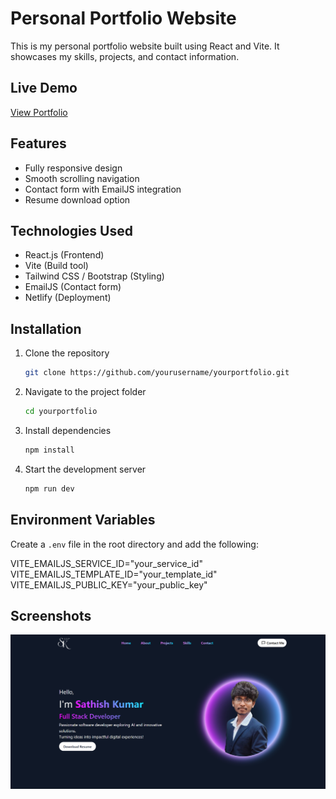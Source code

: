 # Personal Portfolio Website

This is my personal portfolio website built using React and Vite. It showcases my skills, projects, and contact information.

## Live Demo

[View Portfolio](https://your-portfolio.netlify.app)

## Features

- Fully responsive design
- Smooth scrolling navigation
- Contact form with EmailJS integration
- Resume download option

## Technologies Used

- React.js (Frontend)
- Vite (Build tool)
- Tailwind CSS / Bootstrap (Styling)
- EmailJS (Contact form)
- Netlify (Deployment)

## Installation

1. Clone the repository
   ```sh
   git clone https://github.com/yourusername/yourportfolio.git
   ```
2. Navigate to the project folder
   ```sh
   cd yourportfolio
   ```
3. Install dependencies
   ```sh
   npm install
   ```
4. Start the development server
   ```sh
   npm run dev
   ```

## Environment Variables

Create a `.env` file in the root directory and add the following:

VITE_EMAILJS_SERVICE_ID="your_service_id"
VITE_EMAILJS_TEMPLATE_ID="your_template_id"
VITE_EMAILJS_PUBLIC_KEY="your_public_key"

## Screenshots

![Portfolio Homepage](public\Portfolio_homepage.png)
